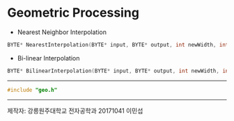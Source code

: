 # Geometric Processing
- Nearest Neighbor Interpolation
```C
BYTE* NearestInterpolation(BYTE* input, BYTE* output, int newWidth, int newHeight, int width, int height);
```
- Bi-linear Interpolation
```C
BYTE* BilinearInterpolation(BYTE* input, BYTE* output, int newWidth, int newHeight, int width, int height);
```
---
```C
#include "geo.h"
```
---
제작자: 강릉원주대학교 전자공학과 20171041 이민섭